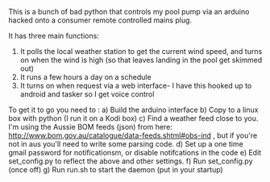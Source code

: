 This is a bunch of bad python that controls my pool pump via an arduino hacked onto a consumer remote controlled mains plug.

It has three main functions:
1) It polls the local weather station to get the current wind speed, and turns on when the wind is high (so that leaves landing in the pool get skimmed out)
2) It runs a few hours a day on a schedule
3) It turns on when request via a web interface- I have this hooked up to android and tasker so I get voice control


To get it to go you need to :
a) Build the arduino interface
b) Copy to a linux box with python (I run it on a Kodi box)
c) Find a weather feed close to you. I'm using the Aussie BOM feeds (json) from here: http://www.bom.gov.au/catalogue/data-feeds.shtml#obs-ind , but if you're not in aus you'll need to write some parsing code.
d) Set up a one time gmail password for notificationsm, or disable notifcations in the code
e) Edit set_config.py to reflect the above and other settings.
f) Run set_config.py (once off)
g) Run run.sh to start the daemon (put in your startup)

